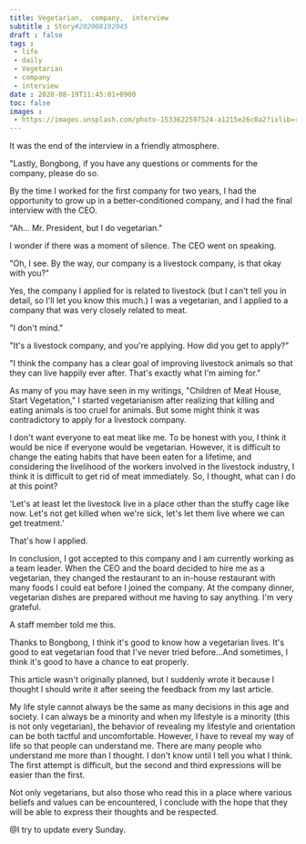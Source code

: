 ```yaml
---
title: Vegetarian,  company,  interview
subtitle : Story#202008192045
draft : false
tags :
 - life
 - daily
 - Vegetarian
 - company
 - interview
date : 2020-08-19T11:45:01+0900
toc: false
images : 
 - https://images.unsplash.com/photo-1533622597524-a1215e26c0a2?ixlib=rb-1.2.1&q=80&fm=jpg&crop=entropy&cs=tinysrgb&w=1080&fit=max&ixid=eyJhcHBfaWQiOjE1NTU0OX0
---
```


It was the end of the interview in a friendly atmosphere.  

"Lastly, Bongbong, if you have any questions or comments for the company, please do so.  

By the time I worked for the first company for two years, I had the opportunity to grow up in a better-conditioned company, and I had the final interview with the CEO.  

"Ah... Mr. President, but I do vegetarian."  

I wonder if there was a moment of silence. The CEO went on speaking.  

"Oh, I see. By the way, our company is a livestock company, is that okay with you?"  

Yes, the company I applied for is related to livestock (but I can't tell you in detail, so I'll let you know this much.) I was a vegetarian, and I applied to a company that was very closely related to meat.  

"I don't mind."  

"It's a livestock company, and you're applying. How did you get to apply?"  

"I think the company has a clear goal of improving livestock animals so that they can live happily ever after. That's exactly what I'm aiming for."  

As many of you may have seen in my writings, "Children of Meat House, Start Vegetation," I started vegetarianism after realizing that killing and eating animals is too cruel for animals. But some might think it was contradictory to apply for a livestock company.  

I don't want everyone to eat meat like me. To be honest with you, I think it would be nice if everyone would be vegetarian. However, it is difficult to change the eating habits that have been eaten for a lifetime, and considering the livelihood of the workers involved in the livestock industry, I think it is difficult to get rid of meat immediately. So, I thought, what can I do at this point?  

'Let's at least let the livestock live in a place other than the stuffy cage like now. Let's not get killed when we're sick, let's let them live where we can get treatment.’  

That's how I applied.  

In conclusion, I got accepted to this company and I am currently working as a team leader. When the CEO and the board decided to hire me as a vegetarian, they changed the restaurant to an in-house restaurant with many foods I could eat before I joined the company. At the company dinner, vegetarian dishes are prepared without me having to say anything. I'm very grateful.  

A staff member told me this.  

Thanks to Bongbong, I think it's good to know how a vegetarian lives. It's good to eat vegetarian food that I've never tried before...And sometimes, I think it's good to have a chance to eat properly.  

This article wasn't originally planned, but I suddenly wrote it because I thought I should write it after seeing the feedback from my last article.  

My life style cannot always be the same as many decisions in this age and society. I can always be a minority and when my lifestyle is a minority (this is not only vegetarian), the behavior of revealing my lifestyle and orientation can be both tactful and uncomfortable. However, I have to reveal my way of life so that people can understand me. There are many people who understand me more than I thought. I don't know until I tell you what I think. The first attempt is difficult, but the second and third expressions will be easier than the first.  

Not only vegetarians, but also those who read this in a place where various beliefs and values can be encountered, I conclude with the hope that they will be able to express their thoughts and be respected.  

@I try to update every Sunday.  

